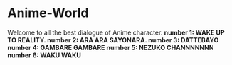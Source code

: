 # Anime-World
Welcome to all the best dialogue of Anime character.
<b>
number 1: WAKE UP TO REALITY.
<b>
number 2: ARA ARA SAYONARA.
<b>
number 3: DATTEBAYO
<b>
number 4: GAMBARE GAMBARE
<b>
number 5: NEZUKO CHANNNNNNN
<b>
number 6: WAKU WAKU
